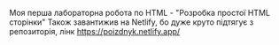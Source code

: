Моя перша лабораторна робота по HTML - "Розробка простої HTML сторінки"
Також завантижив на Netlify, бо дуже круто підтягує з репозиторія, лінк https://poizdnyk.netlify.app/
